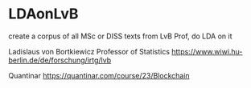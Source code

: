 # LDAonLvB
create a corpus of all MSc or DISS texts from LvB Prof, do LDA on it


Ladislaus von Bortkiewicz Professor of Statistics
https://www.wiwi.hu-berlin.de/de/forschung/irtg/lvb

Quantinar
https://quantinar.com/course/23/Blockchain
